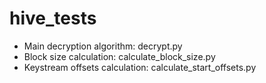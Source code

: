 # hive_tests
- Main decryption algorithm: decrypt.py
- Block size calculation: calculate_block_size.py
- Keystream offsets calculation: calculate_start_offsets.py
